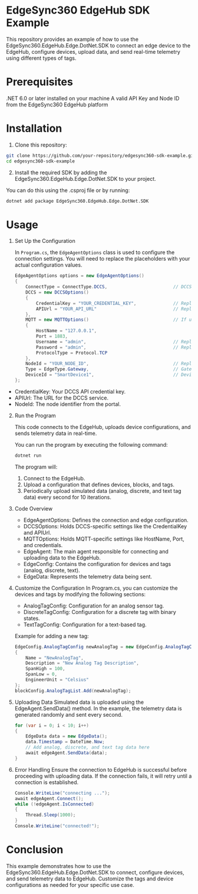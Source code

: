 # EdgeSync360 EdgeHub SDK Example

This repository provides an example of how to use the EdgeSync360.EdgeHub.Edge.DotNet.SDK to connect an edge device to the EdgeHub, configure devices, upload data, and send real-time telemetry using different types of tags.

# Prerequisites

.NET 6.0 or later installed on your machine
A valid API Key and Node ID from the EdgeSync360 EdgeHub platform

# Installation

1. Clone this repository:

```bash
git clone https://github.com/your-repository/edgesync360-sdk-example.git
cd edgesync360-sdk-example
```

2. Install the required SDK by adding the EdgeSync360.EdgeHub.Edge.DotNet.SDK to your project.

You can do this using the .csproj file or by running:

```bash
dotnet add package EdgeSync360.EdgeHub.Edge.DotNet.SDK
```

# Usage

1. Set Up the Configuration

   In `Program.cs`, the `EdgeAgentOptions` class is used to configure the connection settings. You will need to replace the placeholders with your actual configuration values.

   ```csharp
   EdgeAgentOptions options = new EdgeAgentOptions()
   {
       ConnectType = ConnectType.DCCS,                         // DCCS is the default connection type.
       DCCS = new DCCSOptions()
       {
           CredentialKey = "YOUR_CREDENTIAL_KEY",              // Replace with your actual DCCS Credential Key
           APIUrl = "YOUR_API_URL"                             // Replace with the API URL of the DCCS service
       },
       MQTT = new MQTTOptions()                                // If using MQTT, update these settings accordingly:
       {
           HostName = "127.0.0.1",
           Port = 1883,
           Username = "admin",                                 // Replace with your MQTT username
           Password = "admin",                                 // Replace with your MQTT password
           ProtocolType = Protocol.TCP
       },
       NodeId = "YOUR_NODE_ID",                                // Replace with your Node ID
       Type = EdgeType.Gateway,                                // Gateway or Device, default is Gateway
       DeviceId = "SmartDevice1",                              // Device ID if type is set to Device
   };
   ```

   

- CredentialKey: Your DCCS API credential key.
- APIUrl: The URL for the DCCS service.
- NodeId: The node identifier from the portal.

2. Run the Program

   This code connects to the EdgeHub, uploads device configurations, and sends telemetry data in real-time.

   You can run the program by executing the following command:

   ```bash
   dotnet run
   ```

   The program will:

   1. Connect to the EdgeHub.
   2. Upload a configuration that defines devices, blocks, and tags.
   3. Periodically upload simulated data (analog, discrete, and text tag data) every second for 10 iterations.

3. Code Overview

   - EdgeAgentOptions: Defines the connection and edge configuration.
   - DCCSOptions: Holds DCCS-specific settings like the CredentialKey and APIUrl.
   - MQTTOptions: Holds MQTT-specific settings like HostName, Port, and credentials.
   - EdgeAgent: The main agent responsible for connecting and uploading data to the EdgeHub.
   - EdgeConfig: Contains the configuration for devices and tags (analog, discrete, text).
   - EdgeData: Represents the telemetry data being sent.

4. Customize the Configuration
   In Program.cs, you can customize the devices and tags by modifying the following sections:

   - AnalogTagConfig: Configuration for an analog sensor tag.
   - DiscreteTagConfig: Configuration for a discrete tag with binary states.
   - TextTagConfig: Configuration for a text-based tag.

   Example for adding a new tag:
   
   ```csharp
   EdgeConfig.AnalogTagConfig newAnalogTag = new EdgeConfig.AnalogTagConfig()
   {
       Name = "NewAnalogTag",
       Description = "New Analog Tag Description",
       SpanHigh = 100,
       SpanLow = 0,
       EngineerUnit = "Celsius"
   };
   blockConfig.AnalogTagList.Add(newAnalogTag);
   ```

5. Uploading Data
   Simulated data is uploaded using the EdgeAgent.SendData() method. In the example, the telemetry data is generated randomly and sent every second.
   
   ```csharp
   for (var i = 0; i < 10; i++)
   {
       EdgeData data = new EdgeData();
       data.Timestamp = DateTime.Now;
       // Add analog, discrete, and text tag data here
       await edgeAgent.SendData(data);
   }
   ```

6. Error Handling
   Ensure the connection to EdgeHub is successful before proceeding with uploading data. If the connection fails, it will retry until a connection is established.

   ```csharp
   Console.WriteLine("connecting ...");
   await edgeAgent.Connect();
   while (!edgeAgent.IsConnected)
   {
       Thread.Sleep(1000);
   }
   Console.WriteLine("connected!");
   ```



# Conclusion

This example demonstrates how to use the EdgeSync360.EdgeHub.Edge.DotNet.SDK to connect, configure devices, and send telemetry data to EdgeHub. Customize the tags and device configurations as needed for your specific use case.

